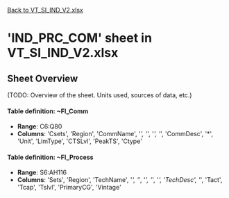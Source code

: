 [Back to VT_SI_IND_V2.xlsx](README.md)

# 'IND_PRC_COM' sheet in VT_SI_IND_V2.xlsx

## Sheet Overview

(TODO: Overview of the sheet. Units used, sources of data, etc.)

#### Table definition: ~FI_Comm
- **Range**: C6:Q80
- **Columns**: 'Csets', 'Region', 'CommName', '*', '*', '*', '*', 'CommDesc', '*', 'Unit', 'LimType', 'CTSLvl', 'PeakTS', 'Ctype'

#### Table definition: ~FI_Process
- **Range**: S6:AH116
- **Columns**: 'Sets', 'Region', 'TechName', '*', '*', '*', '*', '*', 'TechDesc', '*', 'Tact', 'Tcap', 'Tslvl', 'PrimaryCG', 'Vintage'

